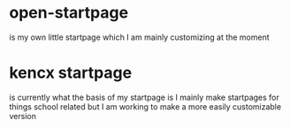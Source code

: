 # open-startpage
is my own little startpage which I am mainly customizing at the moment

# kencx startpage
is currently what the basis of my startpage is
I mainly make startpages for things school related but I am working to make a more easily customizable version
